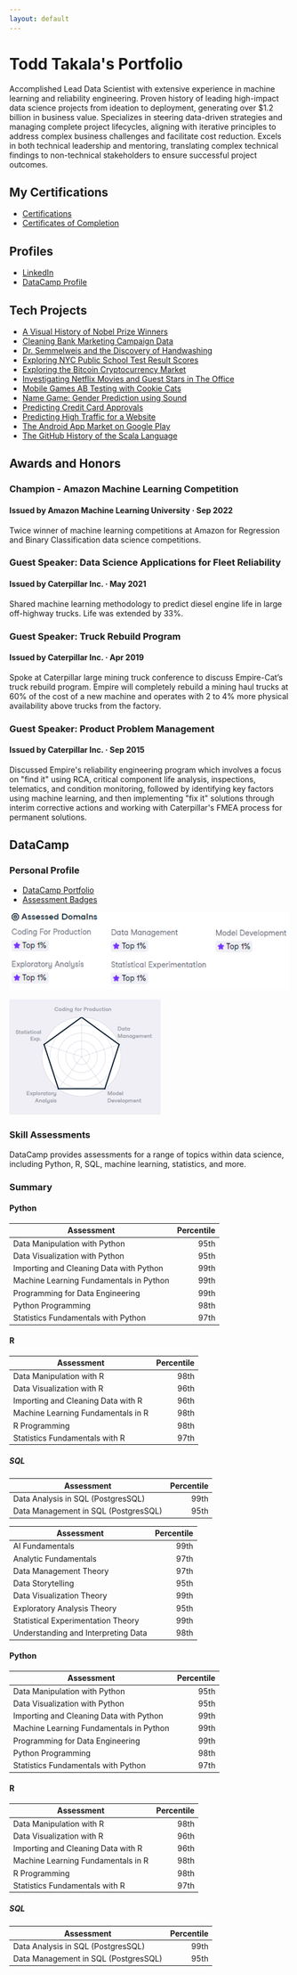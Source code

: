 ```yaml
---
layout: default
---
```


# Todd Takala's Portfolio

Accomplished Lead Data Scientist with extensive experience in machine learning and reliability engineering. Proven history of leading high-impact data science projects from ideation to deployment, generating over $1.2 billion in business value. Specializes in steering data-driven strategies and managing complete project lifecycles, aligning with iterative principles to address complex business challenges and facilitate cost reduction. Excels in both technical leadership and mentoring, translating complex technical findings to non-technical stakeholders to ensure successful project outcomes.

## My Certifications

* [Certifications](https://github.com/toddtakala/portfolio/tree/main/certifications) 
* [Certificates of Completion](https://github.com/toddtakala/portfolio/tree/main/certs) 

## Profiles

* [LinkedIn](https://www.linkedin.com/in/toddtakala)
* [DataCamp Profile](https://www.datacamp.com/portfolio/takala)


## Tech Projects

* [A Visual History of Nobel Prize Winners](https://app.datacamp.com/workspace/w/ef91c9a9-4d2a-4b2e-864e-80e664591006)
* [Cleaning Bank Marketing Campaign Data](https://app.datacamp.com/workspace/w/ad74b952-aebc-41e0-a56d-b4ea1ea411fe/)
* [Dr. Semmelweis and the Discovery of Handwashing](https://app.datacamp.com/workspace/w/b946c928-c8f0-460b-9928-e752829ea351)
* [Exploring NYC Public School Test Result Scores](https://app.datacamp.com/workspace/w/909d8bd1-53d3-4111-ac6b-d034df3488e7/)
* [Exploring the Bitcoin Cryptocurrency Market](https://app.datacamp.com/workspace/w/cce07406-8f83-4ccb-a49c-5f014580b6a8)
* [Investigating Netflix Movies and Guest Stars in The Office](https://app.datacamp.com/workspace/w/74364665-47ec-4448-a1d6-ece7d0d906aa)
* [Mobile Games AB Testing with Cookie Cats](resources/projects/Mobile_Games_AB_Testing_with_Cookie_Cats/notebook.ipynb)
* [Name Game: Gender Prediction using Sound](https://app.datacamp.com/workspace/w/c7de08d4-6848-4b01-97fc-1161fcb1a29b/)
* [Predicting Credit Card Approvals](https://app.datacamp.com/workspace/w/3cdac102-7205-4f80-bca6-914d31f21f23)
* [Predicting High Traffic for a Website](https://app.datacamp.com/workspace/w/ccde9b8c-ca12-433f-9e77-773cbc879ad2)
* [The Android App Market on Google Play](https://app.datacamp.com/workspace/w/1124fc03-254b-4953-9a0f-edb01baeaa10)
* [The GitHub History of the Scala Language](https://app.datacamp.com/workspace/w/1e012d05-2a5d-4e43-b098-d8980289d9a5)


## Awards and Honors

### Champion - Amazon Machine Learning Competition
#### Issued by Amazon Machine Learning University · Sep 2022

Twice winner of machine learning competitions at Amazon for Regression and Binary Classification data science competitions.

### Guest Speaker: Data Science Applications for Fleet Reliability
#### Issued by Caterpillar Inc. · May 2021

Shared machine learning methodology to predict diesel engine life in large off-highway trucks. Life was extended by 33%.

### Guest Speaker: Truck Rebuild Program
#### Issued by Caterpillar Inc. · Apr 2019

Spoke at Caterpillar large mining truck conference to discuss Empire-Cat’s truck rebuild program. Empire will completely rebuild a mining haul trucks at 60% of the cost of a new machine and operates with 2 to 4% more physical availability above trucks from the factory.

### Guest Speaker: Product Problem Management
#### Issued by Caterpillar Inc. · Sep 2015

Discussed Empire's reliability engineering program which involves a focus on "find it" using RCA, critical component life analysis, inspections, telematics, and condition monitoring, followed by identifying key factors using machine learning, and then implementing "fix it" solutions through interim corrective actions and working with Caterpillar's FMEA process for permanent solutions.

## DataCamp

### Personal Profile

* [DataCamp Portfolio](https://www.datacamp.com/portfolio/takala)
* [Assessment Badges](assessment-badges.md)

![](resources/datacamp/assessed-domains.png)

![](resources/datacamp/profile.png)

### Skill Assessments

DataCamp provides assessments for a range of topics within data science, including Python, R, SQL, machine learning, statistics, and more.

### Summary

#### Python

| Assessment                                | Percentile    |
| ---                                       | ---:          |
| Data Manipulation with Python             | 95th          |
| Data Visualization with Python            | 95th          |
| Importing and Cleaning Data with Python   | 99th          |
| Machine Learning Fundamentals in Python   | 99th          |
| Programming for Data Engineering          | 99th          |
| Python Programming			            | 98th          |
| Statistics Fundamentals with Python       | 97th          |

#### R

| Assessment                                | Percentile    |
| ---                                       | ---:          |
| Data Manipulation with R                  | 98th          |
| Data Visualization with R                 | 96th          |
| Importing and Cleaning Data with R        | 96th          |
| Machine Learning Fundamentals in R        | 98th          |
| R Programming                             | 98th          |
| Statistics Fundamentals with R            | 97th          |


##### SQL

| Assessment                                | Percentile    |
| ---                                       | ---:          |
| Data Analysis in SQL (PostgresSQL)        | 99th          |
| Data Management in SQL (PostgresSQL)      | 95th          |

| Assessment                                | Percentile    |
| ---                                       | ---:          |
| AI Fundamentals                           | 99th          |
| Analytic Fundamentals                     | 97th          |
| Data Management Theory                    | 97th          |
| Data Storytelling                         | 95th          |
| Data Visualization Theory                 | 99th          |
| Exploratory Analysis Theory               | 95th          |
| Statistical Experimentation Theory        | 99th          |
| Understanding and Interpreting Data       | 98th          |

#### Python

| Assessment                                | Percentile    |
| ---                                       | ---:          |
| Data Manipulation with Python             | 95th          |
| Data Visualization with Python            | 95th          |
| Importing and Cleaning Data with Python   | 99th          |
| Machine Learning Fundamentals in Python   | 99th          |
| Programming for Data Engineering          | 99th          |
| Python Programming			            | 98th          |
| Statistics Fundamentals with Python       | 97th          |

#### R

| Assessment                                | Percentile    |
| ---                                       | ---:          |
| Data Manipulation with R                  | 98th          |
| Data Visualization with R                 | 96th          |
| Importing and Cleaning Data with R        | 96th          |
| Machine Learning Fundamentals in R        | 98th          |
| R Programming                             | 98th          |
| Statistics Fundamentals with R            | 97th          |


##### SQL

| Assessment                                | Percentile    |
| ---                                       | ---:          |
| Data Analysis in SQL (PostgresSQL)        | 99th          |
| Data Management in SQL (PostgresSQL)      | 95th          |
